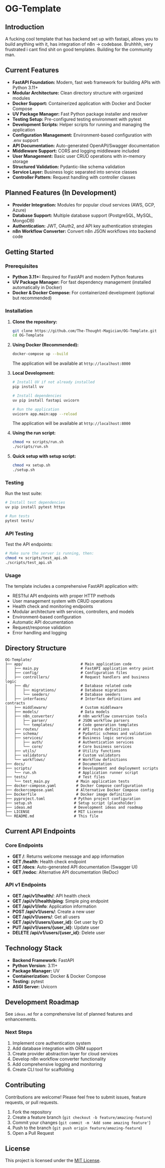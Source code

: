 # OG-Template

## Introduction

A fucking cool template that has backend set up with fastapi, allows you to build anything with it, has integration of n8n -> codebase. Bruhhhh, very frustrated i cant find shit on good templates. Building for the community man. 


## Current Features

*   **FastAPI Foundation:** Modern, fast web framework for building APIs with Python 3.11+
*   **Modular Architecture:** Clean directory structure with organized modules
*   **Docker Support:** Containerized application with Docker and Docker Compose
*   **UV Package Manager:** Fast Python package installer and resolver
*   **Testing Setup:** Pre-configured testing environment with pytest
*   **Development Scripts:** Helper scripts for running and managing the application
*   **Configuration Management:** Environment-based configuration with .env support
*   **API Documentation:** Auto-generated OpenAPI/Swagger documentation
*   **Middleware Support:** CORS and logging middleware included
*   **User Management:** Basic user CRUD operations with in-memory storage
*   **Structured Validation:** Pydantic-like schema validation
*   **Service Layer:** Business logic separated into service classes
*   **Controller Pattern:** Request handling with controller classes

## Planned Features (In Development)

*   **Provider Integration:** Modules for popular cloud services (AWS, GCP, Azure)
*   **Database Support:** Multiple database support (PostgreSQL, MySQL, MongoDB)
*   **Authentication:** JWT, OAuth2, and API key authentication strategies
*   **n8n Workflow Converter:** Convert n8n JSON workflows into backend code

## Getting Started

### Prerequisites

*   **Python 3.11+:** Required for FastAPI and modern Python features
*   **UV Package Manager:** For fast dependency management (installed automatically in Docker)
*   **Docker & Docker Compose:** For containerized development (optional but recommended)

### Installation

1.  **Clone the repository:**
    ```bash
    git clone https://github.com/The-Thought-Magician/OG-Template.git
    cd OG-Template
    ```

2.  **Using Docker (Recommended):**
    ```bash
    docker-compose up --build
    ```
    The application will be available at `http://localhost:8000`

3.  **Local Development:**
    ```bash
    # Install UV if not already installed
    pip install uv
    
    # Install dependencies
    uv pip install fastapi uvicorn
    
    # Run the application
    uvicorn app.main:app --reload
    ```
    The application will be available at `http://localhost:8000`

4.  **Using the run script:**
    ```bash
    chmod +x scripts/run.sh
    ./scripts/run.sh
    ```

5.  **Quick setup with setup script:**
    ```bash
    chmod +x setup.sh
    ./setup.sh
    ```

### Testing

Run the test suite:
```bash
# Install test dependencies
uv pip install pytest httpx

# Run tests
pytest tests/
```

### API Testing

Test the API endpoints:
```bash
# Make sure the server is running, then:
chmod +x scripts/test_api.sh
./scripts/test_api.sh
```

### Usage

The template includes a comprehensive FastAPI application with:
- RESTful API endpoints with proper HTTP methods
- User management system with CRUD operations
- Health check and monitoring endpoints
- Modular architecture with services, controllers, and models
- Environment-based configuration
- Automatic API documentation
- Request/response validation
- Error handling and logging

## Directory Structure

```
OG-Template/
├── app/                          # Main application code
│   ├── main.py                   # FastAPI application entry point
│   ├── config/                   # Configuration files
│   ├── controllers/              # Request handlers and business logic
│   ├── db/                       # Database related code
│   │   ├── migrations/           # Database migrations
│   │   └── seeders/              # Database seeders
│   ├── interfaces/               # Interface definitions and contracts
│   ├── middleware/               # Custom middleware
│   ├── models/                   # Data models
│   ├── n8n_converter/           # n8n workflow conversion tools
│   │   ├── parser/              # JSON workflow parsers
│   │   └── templates/           # Code generation templates
│   ├── routes/                  # API route definitions
│   ├── schema/                  # Pydantic schemas and validation
│   ├── services/                # Business logic services
│   │   ├── auth/                # Authentication services
│   │   └── core/                # Core business services
│   ├── utils/                   # Utility functions
│   ├── validators/              # Custom validators
│   └── workflows/               # Workflow definitions
├── docs/                        # Documentation
├── scripts/                     # Development and deployment scripts
│   └── run.sh                   # Application runner script
├── tests/                       # Test files
│   └── test_main.py            # Main application tests
├── docker-compose.yaml         # Docker Compose configuration
├── dockercompose.yaml          # Alternative Docker Compose config
├── Dockerfile                  # Docker image definition
├── pyproject.toml             # Python project configuration
├── setup.sh                   # Setup script (placeholder)
├── ideas.md                   # Development ideas and roadmap
├── LICENSE                    # MIT License
└── README.md                  # This file
```

## Current API Endpoints

### Core Endpoints
- **GET /**: Returns welcome message and app information
- **GET /health**: Health check endpoint
- **GET /docs**: Auto-generated API documentation (Swagger UI)
- **GET /redoc**: Alternative API documentation (ReDoc)

### API v1 Endpoints
- **GET /api/v1/health/**: API health check
- **GET /api/v1/health/ping**: Simple ping endpoint
- **GET /api/v1/info**: Application information
- **POST /api/v1/users/**: Create a new user
- **GET /api/v1/users/**: Get all users
- **GET /api/v1/users/{user_id}**: Get user by ID
- **PUT /api/v1/users/{user_id}**: Update user
- **DELETE /api/v1/users/{user_id}**: Delete user

## Technology Stack

- **Backend Framework:** FastAPI
- **Python Version:** 3.11+
- **Package Manager:** UV
- **Containerization:** Docker & Docker Compose
- **Testing:** pytest
- **ASGI Server:** Uvicorn

## Development Roadmap

See `ideas.md` for a comprehensive list of planned features and enhancements.

### Next Steps
1. Implement core authentication system
2. Add database integration with ORM support
3. Create provider abstraction layer for cloud services
4. Develop n8n workflow converter functionality
5. Add comprehensive logging and monitoring
6. Create CLI tool for scaffolding

## Contributing

Contributions are welcome! Please feel free to submit issues, feature requests, or pull requests.

1. Fork the repository
2. Create a feature branch (`git checkout -b feature/amazing-feature`)
3. Commit your changes (`git commit -m 'Add some amazing feature'`)
4. Push to the branch (`git push origin feature/amazing-feature`)
5. Open a Pull Request

## License

This project is licensed under the [MIT License](LICENSE).
